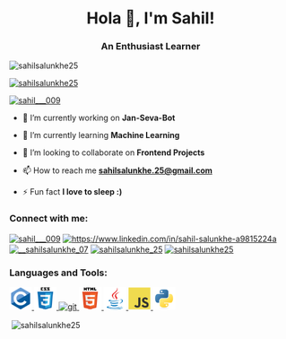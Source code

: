 <h1 align="center">Hola 👋, I'm Sahil!</h1>
<h3 align="center">An Enthusiast Learner</h3>

<p align="left"> <img src="https://komarev.com/ghpvc/?username=sahilsalunkhe25&label=Profile%20views&color=0e75b6&style=flat" alt="sahilsalunkhe25" /> </p>

<p align="left"> <a href="https://github.com/ryo-ma/github-profile-trophy"><img src="https://github-profile-trophy.vercel.app/?username=sahilsalunkhe25" alt="sahilsalunkhe25" /></a> </p>

<p align="left"> <a href="https://twitter.com/sahil___009" target="blank"><img src="https://img.shields.io/twitter/follow/sahil___009?logo=twitter&style=for-the-badge" alt="sahil___009" /></a> </p>

- 🔭 I’m currently working on **Jan-Seva-Bot**

- 🌱 I’m currently learning **Machine Learning**

- 👯 I’m looking to collaborate on **Frontend Projects**

- 📫 How to reach me **sahilsalunkhe.25@gmail.com**

- ⚡ Fun fact **I love to sleep :)**

<h3 align="left">Connect with me:</h3>
<p align="left">
<a href="https://twitter.com/sahil___009" target="blank"><img align="center" src="https://raw.githubusercontent.com/rahuldkjain/github-profile-readme-generator/master/src/images/icons/Social/twitter.svg" alt="sahil___009" height="30" width="40" /></a>
<a href="https://linkedin.com/in/https://www.linkedin.com/in/sahil-salunkhe-a9815224a" target="blank"><img align="center" src="https://raw.githubusercontent.com/rahuldkjain/github-profile-readme-generator/master/src/images/icons/Social/linked-in-alt.svg" alt="https://www.linkedin.com/in/sahil-salunkhe-a9815224a" height="30" width="40" /></a>
<a href="https://instagram.com/__sahilsalunkhe_07" target="blank"><img align="center" src="https://raw.githubusercontent.com/rahuldkjain/github-profile-readme-generator/master/src/images/icons/Social/instagram.svg" alt="__sahilsalunkhe_07" height="30" width="40" /></a>
<a href="https://www.hackerrank.com/sahilsalunkhe_25" target="blank"><img align="center" src="https://raw.githubusercontent.com/rahuldkjain/github-profile-readme-generator/master/src/images/icons/Social/hackerrank.svg" alt="sahilsalunkhe_25" height="30" width="40" /></a>
<a href="https://auth.geeksforgeeks.org/user/sahilsalunkhe25" target="blank"><img align="center" src="https://raw.githubusercontent.com/rahuldkjain/github-profile-readme-generator/master/src/images/icons/Social/geeks-for-geeks.svg" alt="sahilsalunkhe25" height="30" width="40" /></a>
</p>

<h3 align="left">Languages and Tools:</h3>
<p align="left"> <a href="https://www.cprogramming.com/" target="_blank" rel="noreferrer"> <img src="https://raw.githubusercontent.com/devicons/devicon/master/icons/c/c-original.svg" alt="c" width="40" height="40"/> </a> <a href="https://www.w3schools.com/css/" target="_blank" rel="noreferrer"> <img src="https://raw.githubusercontent.com/devicons/devicon/master/icons/css3/css3-original-wordmark.svg" alt="css3" width="40" height="40"/> </a> <a href="https://git-scm.com/" target="_blank" rel="noreferrer"> <img src="https://www.vectorlogo.zone/logos/git-scm/git-scm-icon.svg" alt="git" width="40" height="40"/> </a> <a href="https://www.w3.org/html/" target="_blank" rel="noreferrer"> <img src="https://raw.githubusercontent.com/devicons/devicon/master/icons/html5/html5-original-wordmark.svg" alt="html5" width="40" height="40"/> </a> <a href="https://www.java.com" target="_blank" rel="noreferrer"> <img src="https://raw.githubusercontent.com/devicons/devicon/master/icons/java/java-original.svg" alt="java" width="40" height="40"/> </a> <a href="https://developer.mozilla.org/en-US/docs/Web/JavaScript" target="_blank" rel="noreferrer"> <img src="https://raw.githubusercontent.com/devicons/devicon/master/icons/javascript/javascript-original.svg" alt="javascript" width="40" height="40"/> </a> <a href="https://www.python.org" target="_blank" rel="noreferrer"> <img src="https://raw.githubusercontent.com/devicons/devicon/master/icons/python/python-original.svg" alt="python" width="40" height="40"/> </a> </p>

<p>&nbsp;<img align="center" src="https://github-readme-stats.vercel.app/api?username=sahilsalunkhe25&show_icons=true&locale=en" alt="sahilsalunkhe25" /></p>


